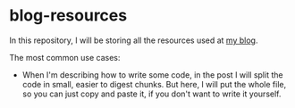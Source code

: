 # blog-resources

In this repository, I will be storing all the resources used at [my blog](https://switowski.com/blog).

The most common use cases:
* When I'm describing how to write some code, in the post I will split the code in small, easier to digest chunks. But here, I will put the whole file, so you can just copy and paste it, if you don't want to write it yourself.
